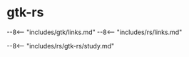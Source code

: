 # gtk-rs

--8<-- "includes/gtk/links.md"
--8<-- "includes/rs/links.md"

--8<-- "includes/rs/gtk-rs/study.md"
